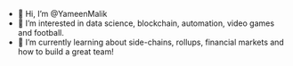 - 👋 Hi, I’m @YameenMalik
- 👀 I’m interested in data science, blockchain, automation, video games and football.
- 🌱 I’m currently learning about side-chains, rollups, financial markets and how to build a great team!

<!---
YameenMalik/YameenMalik is a ✨ special ✨ repository because its `README.md` (this file) appears on your GitHub profile.
You can click the Preview link to take a look at your changes.
--->
